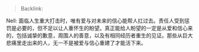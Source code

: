 > Backlink:

Nell: 面临人生重大打击时，唯有爱与对未来的信心能帮人扛过去。责任人受到惩罚是必要的，但不足以让人重怀生的盼望。真正能给人盼望的一定是从爱和信心来的，包括诚挚的歉意，周围人的善意，以及有相同经历者重生的见证。那些从巨大悲痛里走出来的人，无一不是被爱与信心重建了才能活下来。
